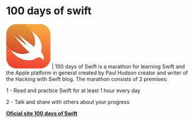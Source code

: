 # 100 days of swift 

![Swift logo](Resources/logo.png) | 100 days of Swift is a marathon for learning Swift and the Apple platform in general created by Paul Hudson creator and writer of the Hacking with Swift blog. The marathon consists of 2 premises:

1 - Read and practice Swift for at least 1 hour every day

2 - Talk and share with others about your progress

[**Oficial site 100 days of Swift**](https://www.hackingwithswift.com/100)


